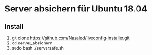 # Server absichern für Ubuntu 18.04

## Install
1. git clone https://github.com/Nazaled/liveconfig-installer.git
2. cd server_absichern
4. sudo bash ./serversafe.sh

